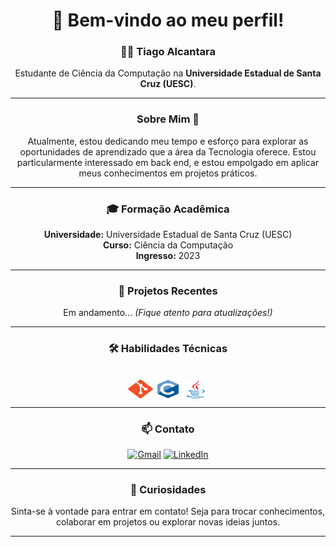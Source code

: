 <div align="center">

# 👋 Bem-vindo ao meu perfil!

### 👨‍💻 **Tiago Alcantara**
Estudante de Ciência da Computação na **Universidade Estadual de Santa Cruz (UESC)**.

---

### Sobre Mim 🌟
Atualmente, estou dedicando meu tempo e esforço para explorar as oportunidades de aprendizado que a área da Tecnologia oferece. Estou particularmente interessado em back end, e estou empolgado em aplicar meus conhecimentos em projetos práticos.

---

### 🎓 **Formação Acadêmica**
 **Universidade:** Universidade Estadual de Santa Cruz (UESC)  
 **Curso:** Ciência da Computação  
 **Ingresso:** 2023  

---

### 🚀 **Projetos Recentes**
 Em andamento... *(Fique atento para atualizações!)*

---

### 🛠️ **Habilidades Técnicas**
<div style="display: inline_block"><br>
  <img align="center" alt="Git" height="30" width="40" src="https://raw.githubusercontent.com/devicons/devicon/master/icons/git/git-original.svg" title="Git">
  <img align="center" alt="C" height="30" width="40" src="https://raw.githubusercontent.com/devicons/devicon/master/icons/c/c-original.svg" title="C">
  <img align="center" alt="Java" height="30" width="40" src="https://raw.githubusercontent.com/devicons/devicon/master/icons/java/java-original.svg" title="Java">
</div>

---

### 📫 **Contato**
 <a href="mailto:alcantara.ta28@gmail.com"><img src="https://img.shields.io/badge/Gmail-D14836?style=for-the-badge&logo=gmail&logoColor=white" alt="Gmail"></a>
 <a href="https://www.linkedin.com/in/tiago-alcantara-95999a276/" target="_blank"><img src="https://img.shields.io/badge/LinkedIn-0A66C2?style=for-the-badge&logo=linkedin&logoColor=white" alt="LinkedIn"></a>

---

### 🌱 **Curiosidades**
Sinta-se à vontade para entrar em contato! Seja para trocar conhecimentos, colaborar em projetos ou explorar novas ideias juntos.

---

